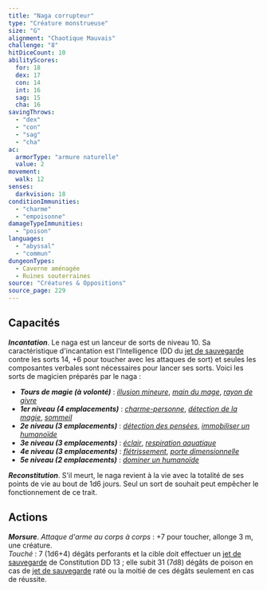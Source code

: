 ```yaml
---
title: "Naga corrupteur"
type: "Créature monstrueuse"
size: "G"
alignment: "Chaotique Mauvais"
challenge: "8"
hitDiceCount: 10
abilityScores:
  for: 18
  dex: 17
  con: 14
  int: 16
  sag: 15
  cha: 16
savingThrows: 
  - "dex"
  - "con"
  - "sag"
  - "cha"
ac: 
  armorType: "armure naturelle"
  value: 2
movement: 
  walk: 12
senses: 
  darkvision: 18
conditionImmunities: 
  - "charme"
  - "empoisonne"
damageTypeImmunities: 
  - "poison"
languages: 
  - "abyssal"
  - "commun"
dungeonTypes:
  - Caverne aménagée
  - Ruines souterraines
source: "Créatures & Oppositions"
source_page: 229
---
```

## Capacités
_**Incantation**_. Le naga est un lanceur de sorts de niveau 10. Sa caractéristique d'incantation est l'Intelligence (DD du [jet de sauvegarde](/utiliser-les-caracteristiques#jets-de-sauvegarde) contre les sorts 14, +6 pour toucher avec les attaques de sort) et seules les composantes verbales sont nécessaires pour lancer ses sorts. Voici les sorts de magicien préparés par le naga :
* _**Tours de magie (à volonté)**_ : [_illusion mineure_](/grimoire/illusion-mineure), [_main du mage_](/grimoire/main-du-mage), [_rayon de givre_](/grimoire/rayon-de-givre)
* _**1er niveau (4 emplacements)**_ : [_charme-personne_](/grimoire/charme-personne), [_détection de la magie_](/grimoire/detection-de-la-magie), [_sommeil_](/grimoire/sommeil)
* _**2e niveau (3 emplacements)**_ : [_détection des pensées_](/grimoire/detection-des-pensees), [_immobiliser un humanoïde_](/grimoire/immobiliser-un-humanoide)
* _**3e niveau (3 emplacements)**_ : [_éclair_](/grimoire/eclair), [_respiration aquatique_](/grimoire/respiration-aquatique)
* _**4e niveau (3 emplacements)**_ : [_flétrissement_](/grimoire/fletrissement), [_porte dimensionnelle_](/grimoire/porte-dimensionnelle)
* _**5e niveau (2 emplacements)**_ : [_dominer un humanoïde_](/grimoire/dominer-un-humanoide)

_**Reconstitution**_. S'il meurt, le naga revient à la vie avec la totalité de ses points de vie au bout de 1d6 jours. Seul un sort de souhait peut empêcher le fonctionnement de ce trait.

## Actions
_**Morsure**_. _Attaque d'arme au corps à corps_ : +7 pour toucher, allonge 3 m, une créature.  
_Touché_ : 7 (1d6+4) dégâts perforants et la cible doit effectuer un [jet de sauvegarde](/utiliser-les-caracteristiques#jets-de-sauvegarde) de Constitution DD 13 ; elle subit 31 (7d8) dégâts de poison en cas de [jet de sauvegarde](/utiliser-les-caracteristiques#jets-de-sauvegarde) raté ou la moitié de ces dégâts seulement en cas de réussite.
